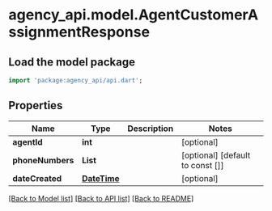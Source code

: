# agency_api.model.AgentCustomerAssignmentResponse

## Load the model package
```dart
import 'package:agency_api/api.dart';
```

## Properties
Name | Type | Description | Notes
------------ | ------------- | ------------- | -------------
**agentId** | **int** |  | [optional] 
**phoneNumbers** | **List<String>** |  | [optional] [default to const []]
**dateCreated** | [**DateTime**](DateTime.md) |  | [optional] 

[[Back to Model list]](../README.md#documentation-for-models) [[Back to API list]](../README.md#documentation-for-api-endpoints) [[Back to README]](../README.md)


